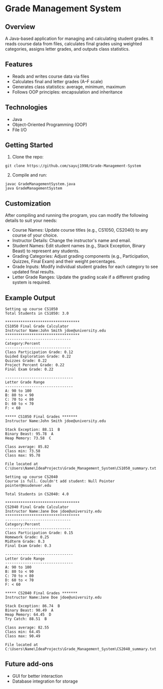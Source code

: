 # Grade Management System

## Overview
A Java-based application for managing and calculating student grades. It reads course data from files, calculates final grades using weighted categories, assigns letter grades, and outputs class statistics.

## Features
- Reads and writes course data via files
- Calculates final and letter grades (A–F scale)
- Generates class statistics: average, minimum, maximum
- Follows OOP principles: encapsulation and inheritance

## Technologies
- Java
- Object-Oriented Programming (OOP)
- File I/O

## Getting Started
1. Clone the repo:
```
git clone https://github.com/sayuj1998/Grade-Management-System
```
2. Compile and run:
```
javac GradeManagementSystem.java  
java GradeManagementSystem
```
## Customization ##
After compiling and running the program, you can modify the following details to suit your needs:
* Course Names: Update course titles (e.g., CS1050, CS2040) to any course of your choice.
* Instructor Details: Change the instructor's name and email.
* Student Names: Edit student names (e.g., Stack Exception, Binary Beast) to represent any students.
* Grading Categories: Adjust grading components (e.g., Participation, Quizzes, Final Exam) and their weight percentages.
* Grade Inputs: Modify individual student grades for each category to see updated final results.
* Letter Grade Ranges: Update the grading scale if a different grading system is required.

## Example Output
```
Setting up course CS1050
Total Students in CS1050: 3.0

**********************************
CS1050 Final Grade Calculator
Instructor Name:John Smith jdoe@university.edu
**********************************
------------------------------
Category:Percent
------------------------------
Class Participation Grade: 0.12
Guided Exploration Grade: 0.22
Quizzes Grade: 0.22
Project Percent Grade: 0.22
Final Exam Grade: 0.22

-------------------------------
Letter Grade Range
-------------------------------
A: 90 to 100
B: 80 to < 90
C: 70 to < 80
D: 60 to < 70
F: < 60

***** CS1050 Final Grades *******
Instructor Name:John Smith jdoe@university.edu

Stack Exception: 88.11  B
Binary Beast: 95.78  A
Heap Memory: 73.58  C

Class average: 85.82
Class min: 73.58
Class max: 95.78

File located at C:\Users\Name\IdeaProjects\Grade_Management_System\CS1050_summary.txt

Setting up course CS2040
Course is full. Couldn't add student: Null Pointer pointer@msudenver.edu

Total Students in CS2040: 4.0

**********************************
CS2040 Final Grade Calculator
Instructor Name:Jane Doe jdoe@university.edu
**********************************
------------------------------
Category:Percent
------------------------------
Class Participation Grade: 0.15
Homework Grade: 0.25
Midterm Grade: 0.3
Final Exam Grade: 0.3

-------------------------------
Letter Grade Range
-------------------------------
A: 90 to 100
B: 80 to < 90
C: 70 to < 80
D: 60 to < 70
F: < 60

***** CS2040 Final Grades *******
Instructor Name:Jane Doe jdoe@university.edu

Stack Exception: 86.74  B
Binary Beast: 90.49  A
Heap Memory: 64.45  D
Try Catch: 88.51  B

Class average: 82.55
Class min: 64.45
Class max: 90.49

File located at C:\Users\Name\IdeaProjects\Grade_Management_System\CS2040_summary.txt
```

## Future add-ons
- GUI for better interaction
- Database integration for storage